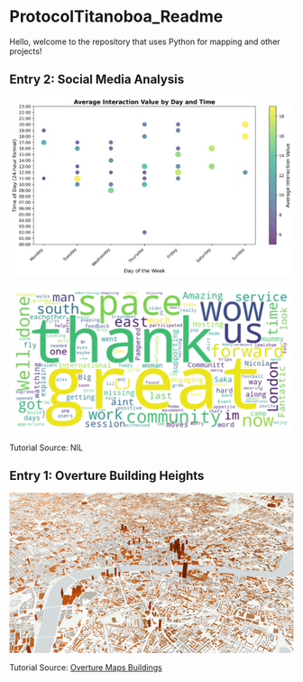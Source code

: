 # **ProtocolTitanoboa_Readme**

Hello, welcome to the repository that uses Python for mapping and other projects!

## **Entry 2: Social Media Analysis**

![pal](2SocialConsultancySocialMediaAnalysis/posts_averagelikes_weektime.png)

![wc](2SocialConsultancySocialMediaAnalysis/post_word_clouds.png)


Tutorial Source: NIL


## **Entry 1: Overture Building Heights**

![OBL](1OvertureMapsBuildings/OvertureMapsBuildings.png)

Tutorial Source: [Overture Maps Buildings](https://developmentseed.org/lonboard/latest/examples/overture-maps/)
